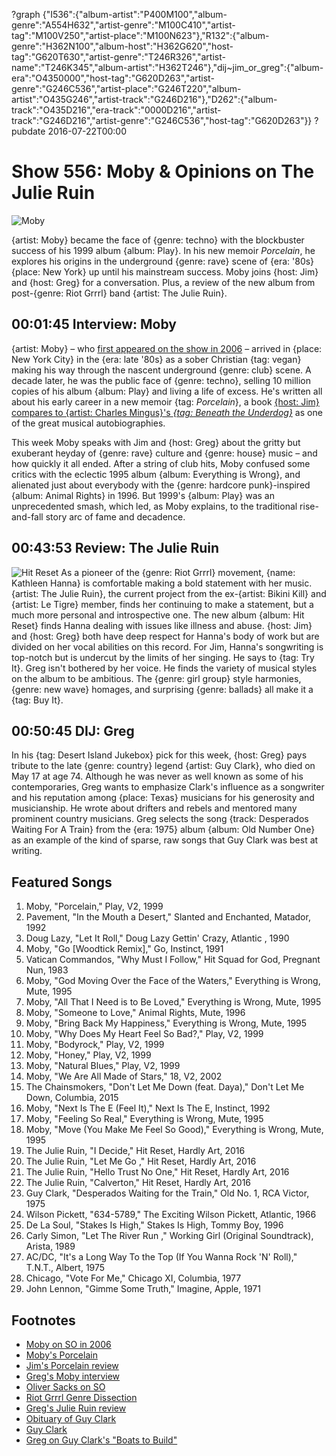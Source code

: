 ?graph {"I536":{"album-artist":"P400M100","album-genre":"A554H632","artist-genre":"M100C410","artist-tag":"M100V250","artist-place":"M100N623"},"R132":{"album-genre":"H362N100","album-host":"H362G620","host-tag":"G620T630","artist-genre":"T246R326","artist-name":"T246K345","album-artist":"H362T246"},"dij~jim_or_greg":{"album-era":"O4350000","host-tag":"G620D263","artist-genre":"G246C536","artist-place":"G246T220","album-artist":"O435G246","artist-track":"G246D216"},"D262":{"album-track":"O435D216","era-track":"0000D216","artist-track":"G246D216","artist-genre":"G246C536","host-tag":"G620D263"}}
?pubdate 2016-07-22T00:00

# Show 556: Moby & Opinions on The Julie Ruin

![Moby](https://sound-images.s3.amazonaws.com/images/2016/moby_web.jpg)

{artist: Moby} became the face of {genre: techno} with the blockbuster success of his 1999 album {album: Play}. In his new memoir *Porcelain*, he explores his origins in the underground {genre: rave} scene of {era: '80s} {place: New York} up until his mainstream success. Moby joins {host: Jim} and {host: Greg} for a conversation. Plus, a review of the new album from post-{genre: Riot Grrrl} band {artist: The Julie Ruin}.

## 00:01:45 Interview: Moby
{artist: Moby} – who [first appeared on the show in 2006](http://soundopinions.org/show/49/) – arrived in {place: New York City} in the {era: late '80s} as a sober Christian {tag: vegan} making his way through the nascent underground {genre: club} scene. A decade later, he was the public face of {genre: techno}, selling 10 million copies of his album {album: Play} and living a life of excess. He's written all about his early career in a new memoir {tag: *Porcelain*}, a book [{host: Jim} compares to {artist: Charles Mingus}'s *{tag: Beneath the Underdog}*](https://www.wbez.org/shows/jim-derogatis/mobys-porcelain-is-a-musical-memoir-that-ranks-with-the-very-best/67afc360-5db1-48ff-ac29-db5813e69e01) as one of the great musical autobiographies.

This week Moby speaks with Jim and {host: Greg} about the gritty but exuberant heyday of {genre: rave} culture and {genre: house} music – and how quickly it all ended. After a string of club hits, Moby confused some critics with the eclectic 1995 album {album: Everything is Wrong}, and alienated just about everybody with the {genre: hardcore punk}-inspired {album: Animal Rights} in 1996. But 1999's {album: Play} was an unprecedented smash, which led, as Moby explains, to the traditional rise-and-fall story arc of fame and decadence.


## 00:43:53 Review: The Julie Ruin
![Hit Reset](http://is3.mzstatic.com/image/thumb/Music49/v4/3d/cd/6d/3dcd6d27-5e6e-086f-8773-ae1e9eff6e99/source/600x600bb.jpg "650113699/1096258786")
As a pioneer of the {genre: Riot Grrrl} movement, {name: Kathleen Hanna} is comfortable making a bold statement with her music. {artist: The Julie Ruin}, the current project from the ex-{artist: Bikini Kill} and {artist: Le Tigre} member, finds her continuing to make a statement, but a much more personal and introspective one. The new album {album: Hit Reset} finds Hanna dealing with issues like illness and abuse. {host: Jim} and {host: Greg} both have deep respect for Hanna's body of work but are divided on her vocal abilities on this record. For Jim, Hanna's songwriting is top-notch but is undercut by the limits of her singing. He says to {tag: Try It}. Greg isn't bothered by her voice. He finds the variety of musical styles on the album to be ambitious. The {genre: girl group} style harmonies, {genre: new wave} homages, and surprising {genre: ballads} all make it a {tag: Buy It}. 


## 00:50:45 DIJ: Greg
In his {tag: Desert Island Jukebox} pick for this week, {host: Greg} pays tribute to the late {genre: country} legend {artist: Guy Clark}, who died on May 17 at age 74. Although he was never as well known as some of his contemporaries, Greg wants to emphasize Clark's influence as a songwriter and his reputation among {place: Texas} musicians for his generosity and musicianship. He wrote about drifters and rebels and mentored many prominent country musicians. Greg selects the song {track: Desperados Waiting For A Train} from the {era: 1975} album {album: Old Number One} as an example of the kind of sparse, raw songs that Guy Clark was best at writing.


## Featured Songs
1. Moby, "Porcelain," Play, V2, 1999
1. Pavement, "In the Mouth a Desert," Slanted and Enchanted, Matador, 1992
1. Doug Lazy, "Let It Roll," Doug Lazy Gettin' Crazy, Atlantic , 1990
1. Moby, "Go [Woodtick Remix]," Go, Instinct, 1991
1. Vatican Commandos, "Why Must I Follow," Hit Squad for God, Pregnant Nun, 1983
1. Moby, "God Moving Over the Face of the Waters," Everything is Wrong, Mute, 1995
1. Moby, "All That I Need is to Be Loved," Everything is Wrong, Mute, 1995
1. Moby, "Someone to Love," Animal Rights, Mute, 1996
1. Moby, "Bring Back My Happiness," Everything is Wrong, Mute, 1995
1. Moby, "Why Does My Heart Feel So Bad?," Play, V2, 1999
1. Moby, "Bodyrock," Play, V2, 1999
1. Moby, "Honey," Play, V2, 1999
1. Moby, "Natural Blues," Play, V2, 1999
1. Moby, "We Are All Made of Stars," 18, V2, 2002
1. The Chainsmokers, "Don't Let Me Down (feat. Daya)," Don't Let Me Down, Columbia, 2015
1. Moby, "Next Is The E (Feel It)," Next Is The E, Instinct, 1992
1. Moby, "Feeling So Real," Everything is Wrong, Mute, 1995
1. Moby, "Move (You Make Me Feel So Good)," Everything is Wrong, Mute, 1995
1. The Julie Ruin, "I Decide," Hit Reset, Hardly Art, 2016
1. The Julie Ruin, "Let Me Go ," Hit Reset, Hardly Art, 2016
1. The Julie Ruin, "Hello Trust No One," Hit Reset, Hardly Art, 2016
1. The Julie Ruin, "Calverton," Hit Reset, Hardly Art, 2016
1. Guy Clark, "Desperados Waiting for the Train," Old No. 1, RCA Victor, 1975
1. Wilson Pickett, "634-5789," The Exciting Wilson Pickett, Atlantic, 1966
1. De La Soul, "Stakes Is High," Stakes Is High, Tommy Boy, 1996
1. Carly Simon, "Let The River Run ," Working Girl (Original Soundtrack), Arista, 1989
1. AC/DC, "It's a Long Way To the Top (If You Wanna Rock 'N' Roll)," T.N.T., Albert, 1975
1. Chicago, "Vote For Me," Chicago XI, Columbia, 1977
1. John Lennon, "Gimme Some Truth," Imagine, Apple, 1971


## Footnotes
- [Moby on SO in 2006](/show/49/)
- [Moby's Porcelain](http://moby.com/book/)
- [Jim's Porcelain review](https://www.wbez.org/shows/jim-derogatis/mobys-porcelain-is-a-musical-memoir-that-ranks-with-the-very-best/67afc360-5db1-48ff-ac29-db5813e69e01)
- [Greg's Moby interview](http://www.chicagotribune.com/entertainment/music/kot/ct-moby-ott-0513-20160509-column.html)
- [Oliver Sacks on SO](/show/150/)
- [Riot Grrrl Genre Dissection](/show/547/#riotgrrrl)
- [Greg's Julie Ruin review](http://www.chicagotribune.com/entertainment/music/kot/sc-julie-ruin-hit-reset-review-20160708-column.html)
- [Obituary of Guy Clark](http://www.chicagotribune.com/entertainment/music/ct-guy-clark-dead-20160517-story.html)
- [Guy Clark](http://www.guyclark.com/)
- [Greg on Guy Clark's "Boats to Build"](http://articles.chicagotribune.com/1992-12-31/features/9204280924_1_star-american-explorer-series-guy-clark)
